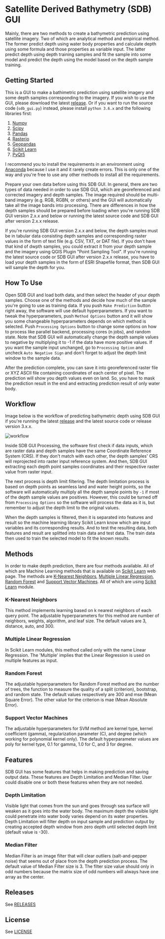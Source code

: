 # Satellite Derived Bathymetry (SDB) GUI
Mainly, there are two methods to create a bathymetric prediction using satellite imagery. Two of which are analytical method and empirical method. The former predict depth using water body properties and calculate depth using some formula and those properties as variable input. The latter predict depth using depth training samples and fit the sample into some model and predict the depth using the model based on the depth sample training.

## Getting Started

This is a GUI to make a bathimetric prediction using satellite imagery and some depth samples corresponding to the imagery. If you wish to use the GUI, please download the latest [release](https://github.com/rifqiharrys/sdb_gui/releases). Or if you want to run the source code (`sdb_gui.py`) instead, please install `python 3.6.x` and the following libraries first:

1. [Numpy](https://numpy.org/)
2. [Scipy](https://www.scipy.org/)
3. [Pandas](https://pandas.pydata.org/)
4. [Rasterio](https://rasterio.readthedocs.io/)
5. [Geopandas](https://geopandas.readthedocs.io/)
6. [Scikit Learn](https://scikit-learn.org)
7. [PyQt5](https://www.riverbankcomputing.com/static/Docs/PyQt5/)

I recommend you to install the requirements in an environment using [Anaconda](https://www.anaconda.com/) because I use it and it rarely create errors. This is only one of the way and you're free to use any other methods to install all the requirements. 

Prepare your own data before using this SDB GUI. In general, there are two types of data needed in order to use SDB GUI, which are georeferenced and corrected imagery and depth samples. The image required should be multi-band imagery (e.g. RGB, RGBN, or others) and the GUI will automatically take all the image bands into processing. There are differences in how the depth samples should be prepared before loading when you're running SDB GUI version 2.x.x and below or running the latest source code and SDB GUI after version 2.x.x release.

If you're running SDB GUI version 2.x.x and below, the depth samples must be in tabular data consisting depth samples and corresponding raster values in the form of text file (e.g. CSV, TXT, or DAT file). If you don't have that kind of dwpth samples, you could extract it from your depth sample and the imagery using QGIS Plugin "Point Sampling Tool". If you're running the latest source code or SDB GUI after version 2.x.x release, you have to load your depth samples in the form of ESRI Shapefile format, then SDB GUI will sample the depth for you.

## How To Use

Open SDB GUI and load both data, and then select the header of your depth samples. Choose one of the methods and decide how much of the sample you're going to use as training data. If you push `Make Prediction` button right away, the software will use default hyperparameters. If you want to tweak the hyperparameters, push `Method Options` button and it will show you some changeable hyperparameters depends on which method is selected. Push `Processing Options` button to change some options on how to process like parallel backend, processing cores (n jobs), and random state. Note that SDB GUI will automatically change the depth sample values to negative by multiplying it to -1 if the data have more positive values. If you want the sample input unchanged, go to `Processing Option` and uncheck `Auto Negative Sign` and don't forget to adjust the depth limit window to the sample data.

After the prediction complete, you can save it into georeferenced raster file or XYZ ASCII file containing coordinates of each center of pixel. The prediction will show you depth values even on land. So, you have to mask the prediction result in the end and extracting prediction result of only water body.

## Workflow
Image below is the workflow of predicting bathymetric depth using SDB GUI if you're running the latest [release](https://github.com/rifqiharrys/sdb_gui/releases) and the latest source code or release version 3.x.x.

![workflow](workflow_sdb_gui.png "Workflow")

Inside SDB GUI Processing, the software first check if data inputs, which are raster data and depth samples have the same Coordinate Reference System (CRS). If they don't match with each other, the depth samples' CRS will reprojected into raster input reference system. And then, SDB GUI extracting each depth point samples coordinates and their respective raster value from raster input.

The next process is depth limit filtering. The depth limitation process is based on depth points as seamless land and water height points, so the software will automatically multiply all the depth sample points by `-1` if most of the depth sample values are positives. However, this could be turned off from `Processing Options` so the software will process the data as it is, but remember to adjust the depth limit to the original values.

When the depth samples is filtered, then it is separated into features and result so the machine learning library Scikit Learn know which are input variables and its corresponding results. And to test the resulting data, both features and result are splitted into train data and test data. The train data then used to train the selected model to fit the known results.

## Methods
In order to make depth prediction, there are four methods available. All of which are Machine Learning methods that is available on [Scikit Learn](https://scikit-learn.org) web page. The methods are [K-Nearest Neighbors](https://scikit-learn.org/stable/modules/generated/sklearn.neighbors.KNeighborsRegressor.html#sklearn.neighbors.KNeighborsRegressor "KNN Regressor"), [Multiple Linear Regression](https://scikit-learn.org/stable/modules/generated/sklearn.linear_model.LinearRegression.html#sklearn.linear_model.LinearRegression "MLR Regression"), [Random Forest](https://scikit-learn.org/stable/modules/generated/sklearn.ensemble.RandomForestRegressor.html#sklearn.ensemble.RandomForestRegressor "RF Regressor") and [Support Vector Machines](https://scikit-learn.org/stable/modules/generated/sklearn.svm.SVR.html#sklearn.svm.SVR "SVM Regressor"). All of which are using [Scikit Learn](https://scikit-learn.org) module.
### K-Nearest Neighbors
This method implements learning based on k nearest neighbors of each query point. The adjustable hyperparameters for this method are number of neighbors, weights, algorithm, and leaf size. The default values are 3, distance, auto, and 300.

### Multiple Linear Regression
In Scikit Learn modules, this method called only with the name Linear Regression. The 'Multiple' implies that the Linear Regression is used on multiple features as input.

### Random Forest
The adjustable hyperparameters for Random Forest method are the number of trees, the function to measure the quality of a split (criterion), bootstrap, and random state. The default values respectively are 300 and mse (Mean Square Error). The other value for the criterion is mae (Mean Absolute Error).

### Support Vector Machines
The adjustable hyperparameters for SVM method are kernel type, kernel coefficient (gamma), regularization parameter (C), and degree (which working for polynomial kernel only). The default hyperparameter values are poly for kernel type, 0.1 for gamma, 1.0 for C, and 3 for degree.

## Features
SDB GUI has some features that helps in making prediction and saving output data. These features are Depth Limitation and Median Filter. User could disable one or both these features when they are not needed.

### Depth Limitation
Visible light that comes from the sun and goes through sea surface will weaken as it goes into the water body. The maximum depth the visible light could penetrate into water body varies depend on its water properties. Depth Limitation will filter depth on input sample and prediction output by creating accepted depth window from zero depth until selected depth limit (default value is -30).

### Median Filter
Median Filter is an image filter that will clear outliers (salt-and-pepper noise) that seems out of place from the depth prediction process. The default value of Median Filter size is 3. The filter size value should only in odd numbers because the matrix size of odd numbers will always have one array as the center.

## Releases
See [RELEASES](https://github.com/rifqiharrys/sdb_gui/releases)

## License
See [LICENSE](https://github.com/rifqiharrys/sdb_gui/blob/main/LICENSE)